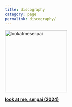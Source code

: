 ```yaml
---
title: discography
category: page
permalink: discography/
---
```


<a href="https://yuriumemoto.bandcamp.com/track/look-at-me-senpai">
    <img src="lookatmesenpai.jpeg" alt="lookatmesenpai" width="200">
</a>

**[look at me, senpai (2024)](https://yuriumemoto.bandcamp.com/track/look-at-me-senpai)**
